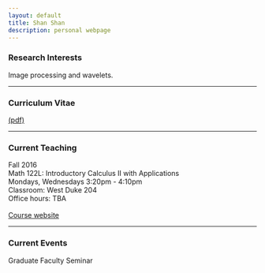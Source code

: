 ```yaml
---
layout: default
title: Shan Shan
description: personal webpage
---
```


### Research Interests
Image processing and wavelets.
<hr>

### Curriculum Vitae 
[(pdf)](../CV/cv.pdf)
<hr>
	
### Current Teaching
Fall 2016 <br>
Math 122L: Introductory Calculus II with Applications <br>
Mondays, Wednesdays 3:20pm - 4:10pm <br>
Classroom: West Duke 204 <br>
Office hours: TBA <br>	
[Course website](calculus2) <br>
<hr>
        
### Current Events
Graduate Faculty Seminar
